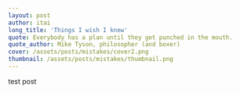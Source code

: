 ```yaml
---
layout: post
author: itai
long_title: 'Things I wish I knew'
quote: Everybody has a plan until they get punched in the mouth.
quote_author: Mike Tyson, philosopher (and boxer)
cover: /assets/posts/mistakes/cover2.png
thumbnail: /assets/posts/mistakes/thumbnail.png
---
```

test post
